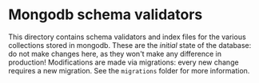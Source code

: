 # Mongodb schema validators

This directory contains schema validators and index files for the various collections stored in mongodb.
These are the _initial_ state of the database: do not make changes here, as they won't make any difference in production!
Modifications are made via migrations: every new change requires a new migration. See the `migrations` folder for more information.
